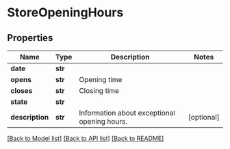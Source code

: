 # StoreOpeningHours

## Properties
Name | Type | Description | Notes
------------ | ------------- | ------------- | -------------
**date** | **str** |  | 
**opens** | **str** | Opening time | 
**closes** | **str** | Closing time | 
**state** | **str** |  | 
**description** | **str** | Information about exceptional opening hours. | [optional] 

[[Back to Model list]](../README.md#documentation-for-models) [[Back to API list]](../README.md#documentation-for-api-endpoints) [[Back to README]](../README.md)



